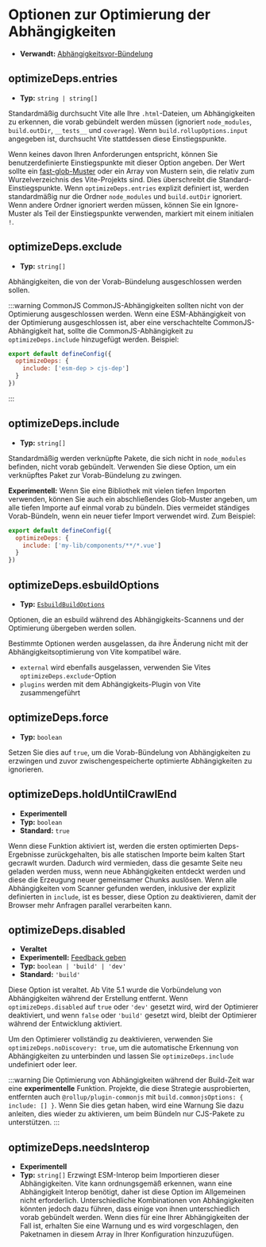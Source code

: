 # Optionen zur Optimierung der Abhängigkeiten

- **Verwandt:** [Abhängigkeitsvor-Bündelung](/guide/dep-pre-bundling)

## optimizeDeps.entries

- **Typ:** `string | string[]`

Standardmäßig durchsucht Vite alle Ihre `.html`-Dateien, um Abhängigkeiten zu erkennen, die vorab gebündelt werden müssen (ignoriert `node_modules`, `build.outDir`, `__tests__` und `coverage`). Wenn `build.rollupOptions.input` angegeben ist, durchsucht Vite stattdessen diese Einstiegspunkte.

Wenn keines davon Ihren Anforderungen entspricht, können Sie benutzerdefinierte Einstiegspunkte mit dieser Option angeben. Der Wert sollte ein [fast-glob-Muster](https://github.com/mrmlnc/fast-glob#basic-syntax) oder ein Array von Mustern sein, die relativ zum Wurzelverzeichnis des Vite-Projekts sind. Dies überschreibt die Standard-Einstiegspunkte. Wenn `optimizeDeps.entries` explizit definiert ist, werden standardmäßig nur die Ordner `node_modules` und `build.outDir` ignoriert. Wenn andere Ordner ignoriert werden müssen, können Sie ein Ignore-Muster als Teil der Einstiegspunkte verwenden, markiert mit einem initialen `!`.

## optimizeDeps.exclude

- **Typ:** `string[]`

Abhängigkeiten, die von der Vorab-Bündelung ausgeschlossen werden sollen.

:::warning CommonJS
CommonJS-Abhängigkeiten sollten nicht von der Optimierung ausgeschlossen werden. Wenn eine ESM-Abhängigkeit von der Optimierung ausgeschlossen ist, aber eine verschachtelte CommonJS-Abhängigkeit hat, sollte die CommonJS-Abhängigkeit zu `optimizeDeps.include` hinzugefügt werden. Beispiel:

```js
export default defineConfig({
  optimizeDeps: {
    include: ['esm-dep > cjs-dep']
  }
})
```

:::

## optimizeDeps.include

- **Typ:** `string[]`

Standardmäßig werden verknüpfte Pakete, die sich nicht in `node_modules` befinden, nicht vorab gebündelt. Verwenden Sie diese Option, um ein verknüpftes Paket zur Vorab-Bündelung zu zwingen.

**Experimentell:** Wenn Sie eine Bibliothek mit vielen tiefen Importen verwenden, können Sie auch ein abschließendes Glob-Muster angeben, um alle tiefen Importe auf einmal vorab zu bündeln. Dies vermeidet ständiges Vorab-Bündeln, wenn ein neuer tiefer Import verwendet wird. Zum Beispiel:

```js
export default defineConfig({
  optimizeDeps: {
    include: ['my-lib/components/**/*.vue']
  }
})
```

## optimizeDeps.esbuildOptions

- **Typ:** [`EsbuildBuildOptions`](https://esbuild.github.io/api/#simple-options)

Optionen, die an esbuild während des Abhängigkeits-Scannens und der Optimierung übergeben werden sollen.

Bestimmte Optionen werden ausgelassen, da ihre Änderung nicht mit der Abhängigkeitsoptimierung von Vite kompatibel wäre.

- `external` wird ebenfalls ausgelassen, verwenden Sie Vites `optimizeDeps.exclude`-Option
- `plugins` werden mit dem Abhängigkeits-Plugin von Vite zusammengeführt

## optimizeDeps.force

- **Typ:** `boolean`

Setzen Sie dies auf `true`, um die Vorab-Bündelung von Abhängigkeiten zu erzwingen und zuvor zwischengespeicherte optimierte Abhängigkeiten zu ignorieren.

## optimizeDeps.holdUntilCrawlEnd

- **Experimentell**
- **Typ:** `boolean`
- **Standard:** `true`

Wenn diese Funktion aktiviert ist, werden die ersten optimierten Deps-Ergebnisse zurückgehalten, bis alle statischen Importe beim kalten Start gecrawlt wurden. Dadurch wird vermieden, dass die gesamte Seite neu geladen werden muss, wenn neue Abhängigkeiten entdeckt werden und diese die Erzeugung neuer gemeinsamer Chunks auslösen. Wenn alle Abhängigkeiten vom Scanner gefunden werden, inklusive der explizit definierten in `include`, ist es besser, diese Option zu deaktivieren, damit der Browser mehr Anfragen parallel verarbeiten kann.

## optimizeDeps.disabled

- **Veraltet**
- **Experimentell:** [Feedback geben](https://github.com/vitejs/vite/discussions/13839)
- **Typ:** `boolean | 'build' | 'dev'`
- **Standard:** `'build'`

Diese Option ist veraltet. Ab Vite 5.1 wurde die Vorbündelung von Abhängigkeiten während der Erstellung entfernt. Wenn `optimizeDeps.disabled` auf `true` oder `'dev'` gesetzt wird, wird der Optimierer deaktiviert, und wenn `false` oder `'build'` gesetzt wird, bleibt der Optimierer während der Entwicklung aktiviert.

Um den Optimierer vollständig zu deaktivieren, verwenden Sie `optimizeDeps.noDiscovery: true`, um die automatische Erkennung von Abhängigkeiten zu unterbinden und lassen Sie `optimizeDeps.include` undefiniert oder leer.

:::warning
Die Optimierung von Abhängigkeiten während der Build-Zeit war eine **experimentelle** Funktion. Projekte, die diese Strategie ausprobierten, entfernten auch `@rollup/plugin-commonjs` mit `build.commonjsOptions: { include: [] }`. Wenn Sie dies getan haben, wird eine Warnung Sie dazu anleiten, dies wieder zu aktivieren, um beim Bündeln nur CJS-Pakete zu unterstützen.
:::

## optimizeDeps.needsInterop

- **Experimentell**
- **Typ:** `string[]`
  Erzwingt ESM-Interop beim Importieren dieser Abhängigkeiten. Vite kann ordnungsgemäß erkennen, wann eine Abhängigkeit Interop benötigt, daher ist diese Option im Allgemeinen nicht erforderlich. Unterschiedliche Kombinationen von Abhängigkeiten könnten jedoch dazu führen, dass einige von ihnen unterschiedlich vorab gebündelt werden. Wenn dies für eine Ihrer Abhängigkeiten der Fall ist, erhalten Sie eine Warnung und es wird vorgeschlagen, den Paketnamen in diesem Array in Ihrer Konfiguration hinzuzufügen.
